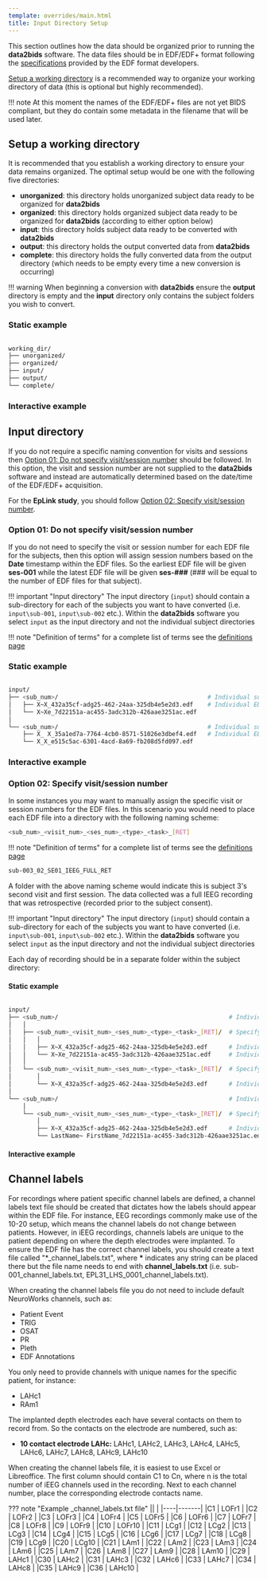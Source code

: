 ```yaml
---
template: overrides/main.html
title: Input Directory Setup
---
```


This section outlines how the data should be organized prior to running the **data2bids** software. The data files should be in EDF/EDF+ format following the <a href="https://www.edfplus.info/specs/edf.html" target="_blank">specifications</a> provided by the EDF format developers. 

[Setup a working directory](05_input_dir_setup.html#setup-a-working-directory) is a recommended way to organize your working directory of data (this is optional but highly recommended).

!!! note 
    At this moment the names of the EDF/EDF+ files are not yet BIDS compliant, but they do contain some metadata in the filename that will be used later.

## Setup a working directory

It is recommended that you establish a working directory to ensure your data remains organized. The optimal setup would be one with the following five directories:

* **unorganized**: this directory holds unorganized subject data ready to be organized for **data2bids**
* **organized**: this directory holds organized subject data ready to be organized for **data2bids** (according to either option below)
* **input**: this directory holds subject data ready to be converted with **data2bids**
* **output**: this directory holds the output converted data from **data2bids**
* **complete**: this directory holds the fully converted data from the output directory (which needs to be empty every time a new conversion is occurring)

!!! warning
    When beginning a conversion with **data2bids** ensure the **output** directory is empty and the **input** directory only contains the subject folders you wish to convert.

### Static example

```sh

working_dir/
├── unorganized/
├── organized/
├── input/
├── output/
└── complete/

```

### Interactive example

<div id="tree"></div>
<script>
    $(document).ready(function() {
      $.ajax({
          url : "../../assets/working_dir.json",
          dataType: "text",
          success : function (tree) {
              $('#tree').bstreeview({ data: tree });
          }
      });
});
</script>

## Input directory

If you do not require a specific naming convention for visits and sessions then [Option 01: Do not specify visit/session number](05_input_dir_setup.html#option-01-do-not-specify-visitsession-number) should be followed. In this option, the visit and session number are not supplied to the **data2bids** software and instead are automatically determined based on the date/time of the EDF/EDF+ acquisition.

For the **EpLink study**, you should follow [Option 02: Specify visit/session number](05_input_dir_setup.html#option-02-specify-visitsession-number).

### Option 01: Do not specify visit/session number

If you do not need to specify the visit or session number for each EDF file for the subjects, then this option will assign session numbers based on the **Date** timestamp within the EDF files. So the earliest EDF file will be given **ses-001** while the latest EDF file will be given **ses-###** (### will be equal to the number of EDF files for that subject).

!!! important "Input directory"
    The input directory (`input`) should contain a sub-directory for each of the subjects you want to have converted (i.e. `input\sub-001`, `input\sub-002` etc.). Within the **data2bids** software you select `input` as the input directory and not the individual subject directories

!!! note "Definition of terms"
    for a complete list of terms see the [definitions page](02_definitions.html#filename-terms)

### Static example

```sh

input/
├── <sub_num>/                                          # Individual subject directory
│   ├── X~X_432a35cf-adg25-462-24aa-325db4e5e2d3.edf    # Individual EDF files
│   └── X~Xe_7d22151a-ac455-3adc312b-426aae3251ac.edf
│
└── <sub_num>/                                          # Individual subject directory
    ├── X_ X_35a1ed7a-7764-4cb0-8571-51026e3dbef4.edf   # Individual EDF files
    └── X_X_e515c5ac-6301-4acd-8a69-fb208d5fd097.edf

```

### Interactive example

<div id="tree2"></div>
<script>
    $(document).ready(function() {
      $.ajax({
          url : "../../assets/no_ses_visit.json",
          dataType: "text",
          success : function (tree) {
              $('#tree2').bstreeview({ data: tree });
          }
      });
});
</script>

### Option 02: Specify visit/session number

In some instances you may want to manually assign the specific visit or session numbers for the EDF files. In this scenario you would need to place each EDF file into a directory with the following naming scheme:

```sh
<sub_num>_<visit_num>_<ses_num>_<type>_<task>_[RET]
```

!!! note "Definition of terms"
    for a complete list of terms see the [definitions page](02_definitions.html#filename-terms)

```sh
sub-003_02_SE01_IEEG_FULL_RET
```

A folder with the above naming scheme would indicate this is subject 3's second visit and first session. The data collected was a full IEEG recording that was retrospective (recorded prior to the subject consent).

!!! important "Input directory"
    The input directory (`input`) should contain a sub-directory for each of the subjects you want to have converted (i.e. `input\sub-001`, `input\sub-002` etc.). Within the **data2bids** software you select `input` as the input directory and not the individual subject directories
    
Each day of recording should be in a separate folder within the subject directory:

#### Static example

```sh

input/
├── <sub_num>/                                                # Individual subject directory
│   │
│   ├── <sub_num>_<visit_num>_<ses_num>_<type>_<task>_[RET]/  # Specify visit, session, type, and task
│   │   │
│   │   ├── X~X_432a35cf-adg25-462-24aa-325db4e5e2d3.edf      # Individual EDF files
│   │   └── X~Xe_7d22151a-ac455-3adc312b-426aae3251ac.edf     # Individual EDF files
│   │
│   └── <sub_num>_<visit_num>_<ses_num>_<type>_<task>_[RET]/  # Specify visit, session, type, and task
│       │     
│       └── X~X_432a35cf-adg25-462-24aa-325db4e5e2d3.edf      # Individual EDF files
│
└── <sub_num>/                                                # Individual subject directory
    │
    └── <sub_num>_<visit_num>_<ses_num>_<type>_<task>_[RET]/  # Specify visit, session, type, and task
        │
        ├── X~X_432a35cf-adg25-462-24aa-325db4e5e2d3.edf      # Individual EDF files
        └── LastName~ FirstName_7d22151a-ac455-3adc312b-426aae3251ac.edf     # You can include the subject first/last name to be used when de-identifying the data

```

#### Interactive example

<div id="tree3"></div>
<script>
    $(document).ready(function() {
      $.ajax({
          url : "../../assets/specify_ses_visit.json",
          dataType: "text",
          success : function (tree) {
              $('#tree3').bstreeview({ data: tree });
          }
      });
});
</script>

## Channel labels

For recordings where patient specific channel labels are defined, a channel labels text file should be created that dictates how the labels should appear within the EDF file. For instance, EEG recordings commonly make use of the 10-20 setup, which means the channel labels do not change between patients. However, in iEEG recordings, channels labels are unique to the patient depending on where the depth electrodes were implanted. To ensure the EDF file has the correct channel labels, you should create a text file called "\*_channel_labels.txt", where __\*__ indicates any string can be placed there but the file name needs to end with **channel_labels.txt** (i.e. sub-001_channel_labels.txt, EPL31_LHS_0001_channel_labels.txt).

When creating the channel labels file you do not need to include default NeuroWorks channels, such as:

* Patient Event
* TRIG
* OSAT
* PR
* Pleth
* EDF Annotations

You only need to provide channels with unique names for the specific patient, for instance:

* LAHc1
* RAm1

The implanted depth electrodes each have several contacts on them to record from. So the contacts on the electrode are numbered, such as:

* **10 contact electrode LAHc:** LAHc1, LAHc2, LAHc3, LAHc4, LAHc5, LAHc6, LAHc7, LAHc8, LAHc9, LAHc10 

When creating the channel labels file, it is easiest to use Excel or Libreoffice. The first column should contain C1 to Cn, where n is the total number of iEEG channels used in the recording. Next to each channel number, place the corresponding electrode contacts name.

??? note "Example _channel_labels.txt file"
    |[]()|       |
    |----|-------|
    |C1  | LOFr1 |
    |C2  | LOFr2 |
    |C3  | LOFr3 |
    |C4  | LOFr4 |
    |C5  | LOFr5 |
    |C6  | LOFr6 |
    |C7  | LOFr7 |
    |C8  | LOFr8 |
    |C9  | LOFr9 |
    |C10 | LOFr10 |
    |C11 | LCg1 |
    |C12 | LCg2 |
    |C13 | LCg3 |
    |C14 | LCg4 |
    |C15 | LCg5 |
    |C16 | LCg6 |
    |C17 | LCg7 |
    |C18 | LCg8 |
    |C19 | LCg9 |
    |C20 | LCg10 |
    |C21 | LAm1 |
    |C22 | LAm2 |
    |C23 | LAm3 |
    |C24 | LAm6 |
    |C25 | LAm7 |
    |C26 | LAm8 |
    |C27 | LAm9 |
    |C28 | LAm10 |
    |C29 | LAHc1 |
    |C30 | LAHc2 |
    |C31 | LAHc3 |
    |C32 | LAHc6 |
    |C33 | LAHc7 |
    |C34 | LAHc8 |
    |C35 | LAHc9 |
    |C36 | LAHc10 |



<br>
<br>
<br>

